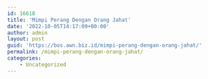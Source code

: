 ```yaml
---
id: 16618
title: 'Mimpi Perang Dengan Orang Jahat'
date: '2022-10-05T14:17:09+00:00'
author: admin
layout: post
guid: 'https://bos.awn.biz.id/mimpi-perang-dengan-orang-jahat/'
permalink: /mimpi-perang-dengan-orang-jahat/
categories:
    - Uncategorized
---
```


